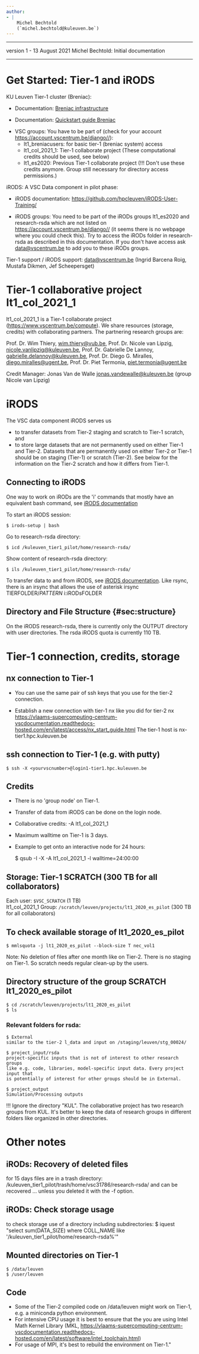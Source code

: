 ```yaml
---
author:
- |
    Michel Bechtold
    (`michel.bechtold@kuleuven.be`)
---
```


  ----------- -------------- ---------------------------------------------------------------------------------------------------------
  version 1   - 13 August 2021   Michel Bechtold: Initial documentation
  ----------- -------------- ---------------------------------------------------------------------------------------------------------



Get Started: Tier-1 and iRODS
======================

KU Leuven Tier-1 cluster (Breniac):

-   Documentation: [Breniac infrastructure](https://vlaams-supercomputing-centrum-vscdocumentation.readthedocs-hosted.com/en/latest/leuven/tier1_hardware/breniac_hardware.html)

-   Documentation: [Quickstart guide Breniac](https://vlaams-supercomputing-centrum-vscdocumentation.readthedocs-hosted.com/en/latest/leuven/breniac_quickstart.html)

* VSC groups: You have to be part of (check for your account https://account.vscentrum.be/django//):
  * lt1_breniacusers: for basic tier-1 (breniac system) access
  * lt1_col_2021_1: Tier-1 collaborate project (These computational credits should be used, see below)
  * lt1_es2020: Previous Tier-1 collaborate project (!!! Don't use these credits anymore. Group still necessary for directory access permissions.)

iRODS: A VSC Data component in pilot phase:

-   iRODS documentation: <https://github.com/hpcleuven/iRODS-User-Training/>

* iRODS groups: You need to be part of the iRODs groups lt1_es2020 and research-rsda which are not listed on https://account.vscentrum.be/django// (it seems there is no webpage where you could check this). Try to access the iRODs folder in research-rsda as described in this documentation. If you don't have access ask data@vscentrum.be to add you to these iRODs groups.

Tier-1 support / iRODS support: data@vscentrum.be (Ingrid Barcena Roig, Mustafa Dikmen, Jef Scheepersget)


Tier-1 collaborative project lt1_col_2021_1
======================

lt1_col_2021_1 is a Tier-1 collaborate project (https://www.vscentrum.be/compute). We share resources (storage, credits) with collaborating partners. The partnering research groups are:

Prof. Dr. Wim Thiery, wim.thiery@vub.be, Prof. Dr. Nicole van Lipzig, nicole.vanlipzig@kuleuven.be, Prof. Dr. Gabrielle De Lannoy, gabrielle.delannoy@kuleuven.be, Prof. Dr. Diego G. Miralles, diego.miralles@ugent.be, Prof. Dr. Piet Termonia, piet.termonia@ugent.be

Credit Manager: Jonas Van de Walle <jonas.vandewalle@kuleuven.be> (group Nicole van Lipzig)

iRODS
======================

The VSC data component iRODS serves us

* to transfer datasets from Tier-2 staging and scratch to Tier-1 scratch, and
* to store large datasets that are not permanently used on either Tier-1 and Tier-2. Datasets that are permanently used on either Tier-2 or Tier-1 should be on staging (Tier-1) or scratch (Tier-2). See below for the information on the Tier-2 scratch and how it differs from Tier-1. 
  
Connecting to iRODS
-----------------
One way to work on iRODs are the 'i' commands that mostly have an equivalent bash command, see [iRODS documentation](https://github.com/hpcleuven/iRODS-User-Training/)

To start an iRODS session:

    $ irods-setup | bash

Go to research-rsda directory:

    $ icd /kuleuven_tier1_pilot/home/research-rsda/

Show content of research-rsda directory:

    $ ils /kuleuven_tier1_pilot/home/research-rsda/
    
To transfer data to and from iRODS, see [iRODS documentation](https://github.com/hpcleuven/iRODS-User-Training/).
Like rsync, there is an irsync that allows the use of asterisk
irsync TIERFOLDER/*PATTERN* i:iRODsFOLDER
   
Directory and File Structure {#sec:structure}
-----------------
On the iRODS research-rsda, there is currently only the OUTPUT directory with user directories.
The rsda iRODS quota is currently 110 TB.

Tier-1 connection, credits, storage
======================
  
nx connection to Tier-1
-----------------

-   You can use the same pair of ssh keys that you use for the tier-2 connection.

-   Establish a new connection with tier-1 nx like you did for tier-2 nx
<https://vlaams-supercomputing-centrum-vscdocumentation.readthedocs-hosted.com/en/latest/access/nx_start_guide.html>
The tier-1 host is
nx-tier1.hpc.kuleuven.be

ssh connection to Tier-1 (e.g. with putty)
-----------------

    $ ssh -X <yourvscnumber>@login1-tier1.hpc.kuleuven.be
  
Credits 
-----------------

*  There is no 'group node' on Tier-1.

*  Transfer of data from iRODS can be done on the login node. 

*  Collaborative credits: -A lt1_col_2021_1

*  Maximum walltime on Tier-1 is 3 days. 

*  Example to get onto an interactive node for 24 hours:
  
    $ qsub -I -X -A lt1_col_2021_1 -l walltime=24:00:00

Storage: Tier-1 SCRATCH (300 TB for all collaborators)
-----------------

  Each user: `$VSC_SCRATCH` (1 TB)         
  lt1_col_2021_1 Group: `/scratch/leuven/projects/lt1_2020_es_pilot` (300 TB for all collaborators)

## To check available storage of lt1_2020_es_pilot
    $ mmlsquota -j lt1_2020_es_pilot --block-size T nec_vol1

Note: No deletion of files after one month like on Tier-2. There is no staging on Tier-1. So scratch needs regular clean-up by the users.

## Directory structure of the group SCRATCH lt1_2020_es_pilot
    $ cd /scratch/leuven/projects/lt1_2020_es_pilot
    $ ls
    
### Relevant folders for rsda:
    $ External
    similar to the tier-2 l_data and input on /staging/leuven/stg_00024/
    
    $ project_input/rsda
    project-specific inputs that is not of interest to other research groups 
    like e.g. code, libraries, model-specific input data. Every project input that 
    is potentially of interest for other groups should be in External.
    
    $ project_output
    Simulation/Processing outputs
    
!!! Ignore the directory "KUL". The collaborative project has two research groups from KUL. It's better to keep the data of research groups in different folders like organized in other directories.

Other notes
======================

## iRODs: Recovery of deleted files
for 15 days files are in a trash directory:
/kuleuven_tier1_pilot/trash/home/vsc31786/research-rsda/
and can be recovered ... unless you deleted it with the -f option.

## iRODs: Check storage usage
to check storage use of a directory including subdirectories:
$ iquest "select sum(DATA_SIZE) where COLL_NAME like '/kuleuven_tier1_pilot/home/research-rsda%'"

## Mounted directories on Tier-1
    $ /data/leuven 
    $ /user/leuven 

## Code
*  Some of the Tier-2 compiled code on /data/leuven might work on Tier-1, e.g. a miniconda python environment. 
*  For intensive CPU usage it is best to ensure that the you are using Intel Math Kernel Library (MKL, https://vlaams-supercomputing-centrum-vscdocumentation.readthedocs-hosted.com/en/latest/software/intel_toolchain.html) 
*  For usage of MPI, it's best to rebuild the environment on Tier-1."

